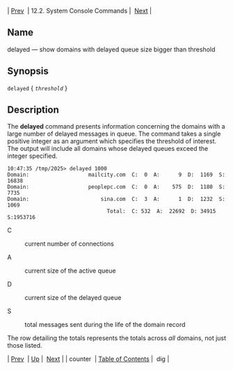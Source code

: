 | [Prev](console_commands.counter)  | 12.2. System Console Commands |  [Next](console_commands.dig.php) |

<a name="console_commands.delayed"></a>
## Name

delayed — show domains with delayed queue size bigger than threshold

## Synopsis

`delayed` { *`threshold`* }

<a name="idp15838128"></a>
## Description

The **delayed** command presents information concerning the domains with a large number of delayed messages in queue. The command takes a single positive integer as an argument which specifies the threshold of interest. The output will include all domains whose delayed queues exceed the integer specified.

```
10:47:35 /tmp/2025> delayed 1000
Domain:                   mailcity.com  C:  0  A:      9  D:  1169  S: 16838
Domain:                   peoplepc.com  C:  0  A:    575  D:  1180  S:  7735
Domain:                       sina.com  C:  3  A:      1  D:  1232  S:  1069
                                Total:  C: 532  A:  22692  D: 34915  S:1953716
```

<dl class="variablelist">

<dt>C</dt>

<dd>

current number of connections

</dd>

<dt>A</dt>

<dd>

current size of the active queue

</dd>

<dt>D</dt>

<dd>

current size of the delayed queue

</dd>

<dt>S</dt>

<dd>

total messages sent during the life of the domain record

</dd>

</dl>

The row detailing the totals represents the totals across *all* domains, not just those listed.

| [Prev](console_commands.counter)  | [Up](console.commands.non-module.php) |  [Next](console_commands.dig.php) |
| counter  | [Table of Contents](index) |  dig |
